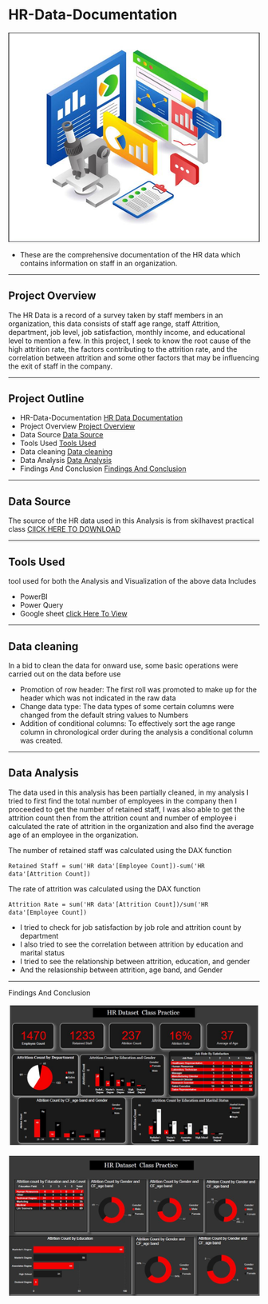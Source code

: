 # HR-Data-Documentation
![](HR.JPG)
- These are the comprehensive documentation of the HR data which contains information on staff in an organization.

---
## Project Overview
The HR Data is a record of a survey taken by staff members in an organization, this data consists of staff age range, staff Attrition, department, job level, job satisfaction, monthly income, and educational level to mention a few. 
In this project, I seek to know the root cause of the high attrition rate, the factors contributing to the attrition rate, and the correlation between attrition and some other factors that may be influencing the exit of staff in the company.
 
---
## Project Outline
- HR-Data-Documentation [HR Data Documentation](#hr-data-documentation)
- Project Overview [Project Overview](#project-overview)
- Data Source [Data Source](#data-source)
- Tools Used  [Tools Used](#tools-used)
- Data cleaning [Data cleaning](#data-cleaning)
- Data Analysis [Data Analysis](#data-analysis)
- Findings And Conclusion [Findings And Conclusion](#findings-and-conclusion)

---

## Data Source 
The source of the HR data used in this Analysis is from skilhavest practical class  [ClICK HERE TO DOWNLOAD](https://tinyurl.com/2udjsy98) 

---

## Tools Used 
 tool used for both the Analysis and Visualization of the above data Includes 
- PowerBI
- Power Query
- Google sheet [click Here To View](https://tinyurl.com/2udjsy98)
---
## Data cleaning 
In a bid to clean the data for onward use, some basic operations were carried out on the data before use

- Promotion of row header: The first roll was promoted to make up for the header which was not indicated in the raw data
- Change data type: The data types of some certain columns were changed from the default string values to Numbers
- Addition of conditional columns: To effectively sort the age range column in chronological order during the analysis a
  conditional column was created. 
---
## Data Analysis
The data used in this analysis has been partially cleaned, in my analysis I tried to first find the total number of employees in the company then I proceeded to get the number of retained staff, I was also able to get the attrition count then from the attrition count and number of employee i calculated the rate of attrition in the organization and also find the average age of an employee in the organization. 

The number of retained staff was calculated using the DAX function
```
Retained Staff = sum('HR data'[Employee Count])-sum('HR data'[Attrition Count])
```
The rate of attrition was calculated using the DAX function 
```
Attrition Rate = sum('HR data'[Attrition Count])/sum('HR data'[Employee Count])
```
- I tried to check for job satisfaction by job role and attrition count by department
- I also tried to see the correlation between attrition by education and marital status
- I tried to see the relationship between attrition, education, and gender 
- And the relasionship between attrition, age band, and Gender
---

Findings And Conclusion

![](HR1.JPG)

![](HR2.JPG)
